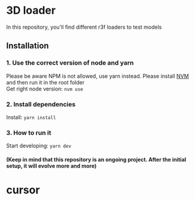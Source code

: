 # 3D loader

In this repository, you'll find different r3f loaders to test models

## Installation

### 1. Use the correct version of node and yarn

Please be aware NPM is not allowed, use yarn instead. Please install [NVM](https://github.com/nvm-sh/nvm) and then run it in the root folder<br /> Get right node
version: `nvm use`

### 2. Install dependencies

Install: `yarn install`

### 3. How to run it

Start developing: `yarn dev`

#### (Keep in mind that this repository is an ongoing project. After the initial setup, it will evolve more and more)
# cursor
